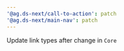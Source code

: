```yaml
---
'@ag.ds-next/call-to-action': patch
'@ag.ds-next/main-nav': patch
---
```


Update link types after change in `Core`
